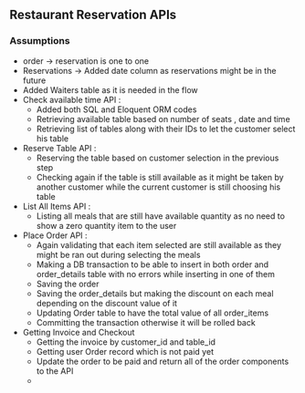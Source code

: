 ## Restaurant Reservation APIs

### Assumptions
- order -> reservation is one to one
- Reservations -> Added date column as reservations might be in the future
- Added Waiters table as it is needed in the flow
- Check available time API : 
  - Added both SQL and Eloquent ORM codes
  - Retrieving available table based on number of seats , date and time
  - Retrieving list of tables along with their IDs to let the customer select his table
- Reserve Table API :
  - Reserving the table based on customer selection in the previous step
  - Checking again if the table is still available as it might be taken by another customer while the current customer is still choosing his table
- List All Items API :
  - Listing all meals that are still have available quantity as no need to show a zero quantity item to the user
- Place Order API :
  - Again validating that each item selected are still available as they might be ran out during selecting the meals
  - Making a DB transaction to be able to insert in both order and order_details table with no errors while inserting in one of them
  - Saving the order
  - Saving the order_details but making the discount on each meal depending on the discount value of it
  - Updating Order table to have the total value of all order_items
  - Committing the transaction otherwise it will be rolled back
- Getting Invoice and Checkout
  - Getting the invoice by customer_id and table_id
  - Getting user Order record which is not paid yet
  - Update the order to be paid and return all of the order components to the API
  - 
